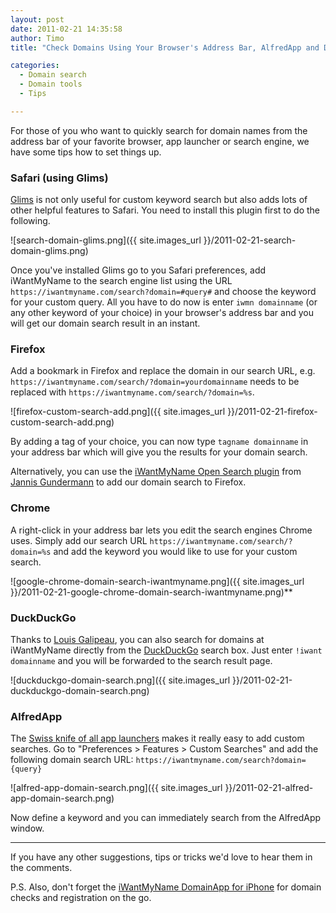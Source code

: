 ```yaml
---
layout: post
date: 2011-02-21 14:35:58
author: Timo
title: "Check Domains Using Your Browser's Address Bar, AlfredApp and DuckDuckGo"

categories:
  - Domain search
  - Domain tools
  - Tips

---
```


For those of you who want to quickly search for domain names from the address bar of your favorite browser, app launcher or search engine, we have some tips how to set things up.

### Safari (using Glims)

[Glims](http://www.machangout.com/) is not only useful for custom keyword search but also adds lots of other helpful features to Safari. You need to install this plugin first to do the following.

![search-domain-glims.png]({{ site.images_url }}/2011-02-21-search-domain-glims.png)

Once you've installed Glims go to you Safari preferences, add iWantMyName to the search engine list using the URL `https://iwantmyname.com/search?domain=#query#` and choose the keyword for your custom query. All you have to do now is enter `iwmn domainname` (or any other keyword of your choice) in your browser's address bar and you will get our domain search result in an instant.

### Firefox

Add a bookmark in Firefox and replace the domain in our search URL, e.g. `https://iwantmyname.com/search/?domain=yourdomainname` needs to be replaced with `https://iwantmyname.com/search/?domain=%s`.

![firefox-custom-search-add.png]({{ site.images_url }}/2011-02-21-firefox-custom-search-add.png)

By adding a tag of your choice, you can now type `tagname domainname` in your address bar which will give you the results for your domain search.

Alternatively, you can use the [iWantMyName Open Search plugin](http://mycroft.mozdev.org/search-engines.html?category=29) from [Jannis Gundermann](http://www.jannisgundermann.com) to add our domain search to Firefox.

### Chrome

A right-click in your address bar lets you edit the search engines Chrome uses. Simply add our search URL `https://iwantmyname.com/search/?domain=%s` and add the keyword you would like to use for your custom search.

![google-chrome-domain-search-iwantmyname.png]({{ site.images_url }}/2011-02-21-google-chrome-domain-search-iwantmyname.png)**

### DuckDuckGo

Thanks to [Louis Galipeau](http://twitter.com/muloka), you can also search for domains at iWantMyName directly from the [DuckDuckGo](http://duckduckgo.com) search box. Just enter `!iwant domainname` and you will be forwarded to the search result page.

![duckduckgo-domain-search.png]({{ site.images_url }}/2011-02-21-duckduckgo-domain-search.png)

### AlfredApp

The [Swiss knife of all app launchers](http://alfredapp.com) makes it really easy to add custom searches. Go to "Preferences &gt; Features &gt; Custom Searches" and add the following domain search URL: `https://iwantmyname.com/search?domain={query}`

![alfred-app-domain-search.png]({{ site.images_url }}/2011-02-21-alfred-app-domain-search.png)

Now define a keyword and you can immediately search from the AlfredApp window.

-----

If you have any other suggestions, tips or tricks we'd love to hear them in the comments.

P.S. Also, don't forget the [iWantMyName DomainApp for iPhone](https://iwantmyname.com/iphone) for domain checks and registration on the go.

